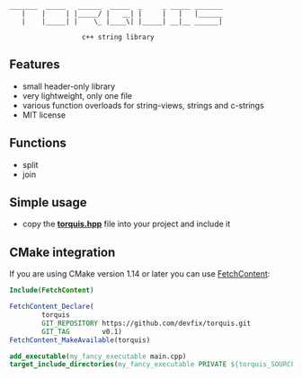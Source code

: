 [torquis.hpp]: https://github.com/devfix/torquis/blob/main/include/torquis.hpp

```
_______  _____   ______  _____  _     _ _____ _______
   |    |     | |_____/ |   __| |     |   |   |______
   |    |_____| |    \_ |____\| |_____| __|__ ______|

                  c++ string library
```

## Features
* small header-only library
* very lightweight, only one file
* various function overloads for string-views, strings and c-strings
* MIT license

## Functions
* split
* join

## Simple usage
* copy the <b>[torquis.hpp][torquis.hpp]</b> file into your project and include it

## CMake integration
If you are using CMake version 1.14 or later you can use [FetchContent](https://cmake.org/cmake/help/latest/module/FetchContent.html):
```cmake
Include(FetchContent)

FetchContent_Declare(
        torquis
        GIT_REPOSITORY https://github.com/devfix/torquis.git
        GIT_TAG        v0.1)
FetchContent_MakeAvailable(torquis)

add_executable(my_fancy_executable main.cpp)
target_include_directories(my_fancy_executable PRIVATE ${torquis_SOURCE_DIR}/include)
```